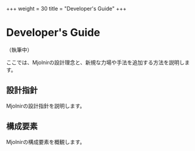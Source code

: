 +++
weight = 30
title  = "Developer's Guide"
+++

# Developer's Guide

（執筆中）

ここでは、Mjolnirの設計理念と、新規な力場や手法を追加する方法を説明します。

## 設計指針

Mjolnirの設計指針を説明します。

## 構成要素

Mjolnirの構成要素を概観します。
